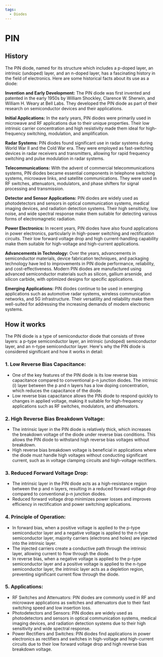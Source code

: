 ```yaml
---
tags:
  - Diodes
---
```


<head>
    <meta charset="UTF-8">
    <meta name="viewport" content="width=device-width, initial-scale=1.0">
    <meta name="description" content="Welcome to ac-electricity! Here you will learn more about electricity, the different components used to make an electrical circuit as well as their features and use cases.">
    <meta name="keywords" content="alexis carbillet, carbillet, electricity, capacitors, conductors, diodes, electronic, energy source, hardware, home appliances, inductors, insulators, resistors, semi-conductors">
    <meta name="author" content="Alexis Carbillet ">
</head>

# PIN

## History

The PIN diode, named for its structure which includes a p-doped layer, an intrinsic (undoped) layer, and an n-doped layer, has a fascinating history in the field of electronics. Here are some historical facts about its use as a diode:

**Invention and Early Development:** The PIN diode was first invented and patented in the early 1950s by William Shockley, Clarence W. Sherwin, and William H. Weary at Bell Labs. They developed the PIN diode as part of their research on semiconductor devices and their applications.

**Initial Applications:** In the early years, PIN diodes were primarily used in microwave and RF applications due to their unique properties. Their low intrinsic carrier concentration and high resistivity made them ideal for high-frequency switching, modulation, and amplification.

**Radar Systems:** PIN diodes found significant use in radar systems during World War II and the Cold War era. They were employed as fast-switching devices in radar receivers and transmitters, allowing for rapid frequency switching and pulse modulation in radar systems.

**Telecommunications:** With the advent of commercial telecommunications systems, PIN diodes became essential components in telephone switching systems, microwave links, and satellite communications. They were used in RF switches, attenuators, modulators, and phase shifters for signal processing and transmission.

**Detector and Sensor Applications:** PIN diodes are widely used as photodetectors and sensors in optical communication systems, medical imaging devices, and radiation detection systems. Their high sensitivity, low noise, and wide spectral response make them suitable for detecting various forms of electromagnetic radiation.

**Power Electronics:** In recent years, PIN diodes have also found applications in power electronics, particularly in high-power switching and rectification circuits. Their low forward voltage drop and high current-handling capability make them suitable for high-voltage and high-current applications.

**Advancements in Technology:** Over the years, advancements in semiconductor materials, device fabrication techniques, and packaging technology have led to improvements in PIN diode performance, reliability, and cost-effectiveness. Modern PIN diodes are manufactured using advanced semiconductor materials such as silicon, gallium arsenide, and silicon carbide, with optimized designs for specific applications.

**Emerging Applications:** PIN diodes continue to be used in emerging applications such as automotive radar systems, wireless communication networks, and 5G infrastructure. Their versatility and reliability make them well-suited for addressing the increasing demands of modern electronic systems.

## How it works

The PIN diode is a type of semiconductor diode that consists of three layers: a p-type semiconductor layer, an intrinsic (undoped) semiconductor layer, and an n-type semiconductor layer. Here's why the PIN diode is considered significant and how it works in detail:

### 1. Low Reverse Bias Capacitance:
   - One of the key features of the PIN diode is its low reverse bias capacitance compared to conventional p-n junction diodes. The intrinsic (i) layer between the p and n layers has a low doping concentration, which reduces the capacitance of the diode.
   - Low reverse bias capacitance allows the PIN diode to respond quickly to changes in applied voltage, making it suitable for high-frequency applications such as RF switches, modulators, and attenuators.

### 2. High Reverse Bias Breakdown Voltage:
   - The intrinsic layer in the PIN diode is relatively thick, which increases the breakdown voltage of the diode under reverse bias conditions. This allows the PIN diode to withstand high reverse bias voltages without breakdown.
   - High reverse bias breakdown voltage is beneficial in applications where the diode must handle high voltages without conducting significant current, such as in voltage clamping circuits and high-voltage rectifiers.

### 3. Reduced Forward Voltage Drop:
   - The intrinsic layer in the PIN diode acts as a high-resistance region between the p and n layers, resulting in a reduced forward voltage drop compared to conventional p-n junction diodes.
   - Reduced forward voltage drop minimizes power losses and improves efficiency in rectification and power switching applications.

### 4. Principle of Operation:
   - In forward bias, when a positive voltage is applied to the p-type semiconductor layer and a negative voltage is applied to the n-type semiconductor layer, majority carriers (electrons and holes) are injected into the intrinsic layer.
   - The injected carriers create a conductive path through the intrinsic layer, allowing current to flow through the diode.
   - In reverse bias, when a negative voltage is applied to the p-type semiconductor layer and a positive voltage is applied to the n-type semiconductor layer, the intrinsic layer acts as a depletion region, preventing significant current flow through the diode.

### 5. Applications:
   - RF Switches and Attenuators: PIN diodes are commonly used in RF and microwave applications as switches and attenuators due to their fast switching speed and low insertion loss.
   - Photodetectors and Sensors: PIN diodes are widely used as photodetectors and sensors in optical communication systems, medical imaging devices, and radiation detection systems due to their high sensitivity and wide spectral response.
   - Power Rectifiers and Switches: PIN diodes find applications in power electronics as rectifiers and switches in high-voltage and high-current circuits due to their low forward voltage drop and high reverse bias breakdown voltage.
